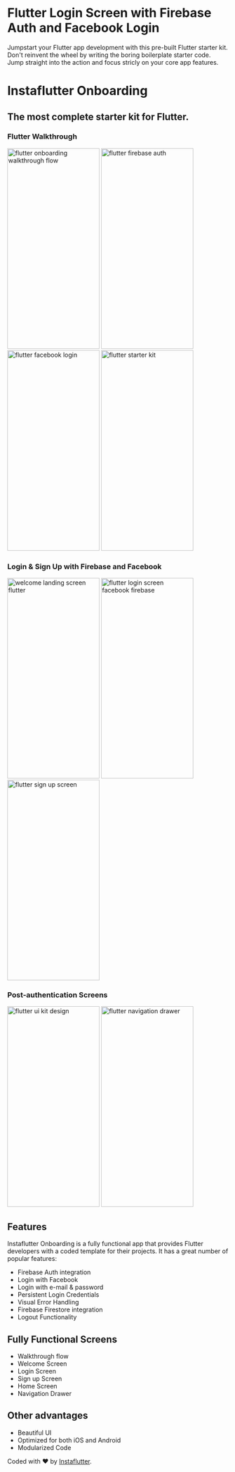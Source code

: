 # Flutter Login Screen with Firebase Auth and Facebook Login

Jumpstart your Flutter app development with this pre-built Flutter starter kit. Don't reinvent the wheel by writing the boring boilerplate starter code. Jump straight into the action and focus stricly on your core app features.

# Instaflutter Onboarding

## The most complete starter kit for Flutter.

### Flutter Walkthrough

<a href="https://www.instaflutter.com/"><img src="https://www.instaflutter.com/wp-content/uploads/2019/01/IMG_0564-473x1024.png" alt="flutter onboarding walkthrough flow" width="210" height="456" /></a>
<a href="https://www.instaflutter.com/"><img src="https://www.instaflutter.com/wp-content/uploads/2019/01/IMG_0565-473x1024.png" alt="flutter firebase auth" width="210" height="456" /></a>
<a href="https://www.instaflutter.com/"><img src="https://www.instaflutter.com/wp-content/uploads/2019/01/IMG_0566-473x1024.png" alt="flutter facebook login" width="210" height="456"/></a>
<a href="https://www.instaflutter.com/"><img src="https://www.instaflutter.com/wp-content/uploads/2019/01/IMG_0567-473x1024.png" alt="flutter starter kit" width="210" height="456"/></a>

### Login & Sign Up with Firebase and Facebook

<a href="https://www.instaflutter.com/"><img src="https://www.instaflutter.com/wp-content/uploads/2019/01/IMG_0563-473x1024.png" alt="welcome landing screen flutter" width="210" height="456"/></a>
<a href="https://www.instaflutter.com/"><img src="https://www.instaflutter.com/wp-content/uploads/2019/01/IMG_0569-473x1024.png" alt="flutter login screen facebook firebase" width="210" height="456" /></a>
<a href="https://www.instaflutter.com/"><img src="https://www.instaflutter.com/wp-content/uploads/2019/01/IMG_0568-473x1024.png" alt="flutter sign up screen" width="210" height="456"/></a>

### Post-authentication Screens
<a href="https://www.instaflutter.com/"><img src="https://www.instaflutter.com/wp-content/uploads/2019/01/IMG_0571-473x1024.png" alt="flutter ui kit design" width="210" height="456" /></a>
<a href="https://www.instaflutter.com/"><img src="https://www.instaflutter.com/wp-content/uploads/2019/01/IMG_0570-473x1024.png" alt="flutter navigation drawer" width="210" height="456"/></a>

## Features

Instaflutter Onboarding is a fully functional app that provides Flutter developers with a coded template for their projects. It has a great number of popular features:

* Firebase Auth integration
* Login with Facebook
* Login with e-mail & password
* Persistent Login Credentials
* Visual Error Handling
* Firebase Firestore integration
* Logout Functionality

## Fully Functional Screens

* Walkthrough flow
* Welcome Screen
* Login Screen
* Sign up Screen
* Home Screen
* Navigation Drawer

## Other advantages

* Beautiful UI
* Optimized for both iOS and Android
* Modularized Code

Coded with ❤️ by <a href="https://www.instaflutter.com">Instaflutter</a>.